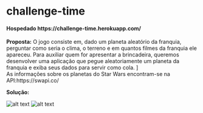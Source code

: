 # challenge-time
<h4>Hospedado https://challenge-time.herokuapp.com/</h4>
<p>
  <strong>Proposta:</strong> O jogo consiste em, dado um planeta aleatório da franquia, perguntar como seria o clima, o terreno e em quantos filmes da franquia ele apareceu.
Para auxiliar quem for apresentar a brincadeira, queremos desenvolver uma aplicação que pegue aleatoriamente um planeta da franquia e exiba seus dados para servir como cola. ]
  <br/>
As informações sobre os planetas do Star Wars encontram-se na API:https://swapi.co/
  <br/>
</p>

<strong>Solução:</strong><br/>

![alt text](https://github.com/lucasmpbarga/challenge-time/blob/master/screens/desktop_1.png?raw=true)
![alt text](https://github.com/lucasmpbarga/challenge-time/blob/master/screens/mobile_1.jpeg?raw=true)


